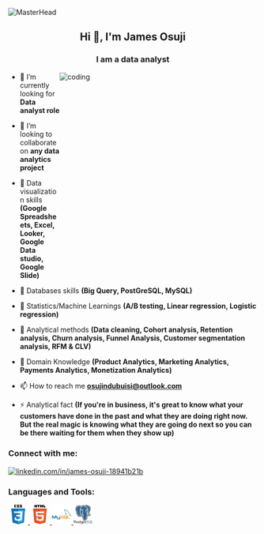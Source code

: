 
![MasterHead](https://cdni.iconscout.com/illustration/premium/thumb/data-science-and-data-analytics-comparison-8114369-6526219.png)
<h2 align="center"> Hi 👋, I'm James Osuji </h2>
<h3 align="center">I am a data analyst</h3>

<img align="right" alt="coding" height ="400" width="400" src="https://p.kindpng.com/picc/s/247-2471408_introhive-hd-png-download.png">

- 🔭 I’m currently looking for **Data analyst role**

- 👯 I’m looking to collaborate on **any data analytics project**

- 📝 Data visualization skills  **(Google Spreadsheets, Excel, Looker, Google Data studio, Google Slide)**

- 📝 Databases skills **(Big Query, PostGreSQL, MySQL)**

- 📝 Statistics/Machine Learnings **(A/B testing, Linear regression, Logistic regression)**

- 📝 Analytical methods **(Data cleaning, Cohort analysis, Retention analysis, Churn analysis, Funnel Analysis, Customer segmentation analysis, RFM & CLV)**

- 📝 Domain Knowledge **(Product Analytics, Marketing Analytics, Payments Analytics, Monetization Analytics)**

- 📫 How to reach me **osujindubuisi@outlook.com**

- ⚡ Analytical fact **(If you're in business, it's great to know what your customers have done in the past and what they are doing right now. But the real magic is knowing what they are going do next so you can be there waiting for them when they show up)**

<h3 align="left">Connect with me:</h3>
<p align="left">
<a href="https://www.linkedin.com/in/james-osuji-18941b21b/" target="blank"><img align="center" src="https://raw.githubusercontent.com/rahuldkjain/github-profile-readme-generator/master/src/images/icons/Social/linked-in-alt.svg" alt="linkedin.com/in/james-osuji-18941b21b" height="30" width="40" /></a>
</p>

<h3 align="left">Languages and Tools:</h3>
<p align="left"> <a href="https://www.w3schools.com/css/" target="_blank" rel="noreferrer"> <img src="https://raw.githubusercontent.com/devicons/devicon/master/icons/css3/css3-original-wordmark.svg" alt="css3" width="40" height="40"/> </a> <a href="https://www.w3.org/html/" target="_blank" rel="noreferrer"> <img src="https://raw.githubusercontent.com/devicons/devicon/master/icons/html5/html5-original-wordmark.svg" alt="html5" width="40" height="40"/> </a> <a href="https://www.mysql.com/" target="_blank" rel="noreferrer"> <img src="https://raw.githubusercontent.com/devicons/devicon/master/icons/mysql/mysql-original-wordmark.svg" alt="mysql" width="40" height="40"/> </a> <a href="https://www.postgresql.org" target="_blank" rel="noreferrer"> <img src="https://raw.githubusercontent.com/devicons/devicon/master/icons/postgresql/postgresql-original-wordmark.svg" alt="postgresql" width="40" height="40"/> </a> </p>
